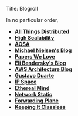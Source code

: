 Title: Blogroll

In no particular order, 

* [__All Things Distributed__](http://www.allthingsdistributed.com/) 
* [__High Scalability__](http://highscalability.com/)
* [__AOSA__](http://aosabook.org/en/index.html)
* [__Michael Nielsen's Blog__](http://michaelnielsen.org/blog/)
* [__Papers We Love__](http://paperswelove.org/)
* [__Eli Bendersky's Blog__](http://eli.thegreenplace.net/)
* [__AWS Architecture Blog__](http://www.awsarchitectureblog.com/)
* [__Gustavo Duarte__](http://duartes.org)
* [__IP Space__](http://www.ipspace.net)
* [__Ethereal Mind__](http://etherealmind.com/)
* [__Network Static__](http://networkstatic.net/)
* [__Forwarding Plane__](https://www.forwardingplane.net/)
* [__Keeping It Classless__](http://keepingitclassless.net/)
